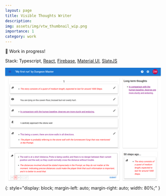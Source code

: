 ```yaml
---
layout: page
title: Visible Thoughts Writer
description:
img: assets/img/vtw_thumbnail_wip.png
importance: 1
category: work
---
```


🚧 Work in progress!

Stack: Typescript, [React](https://reactjs.org), [Firebase](https://firebase.google.com/), [Material UI](https://mui.com/core/), [SlateJS](https://www.slatejs.org/)

![](/assets/img/vtw.png){: style="display: block; margin-left: auto; margin-right: auto; width: 80%;" }


